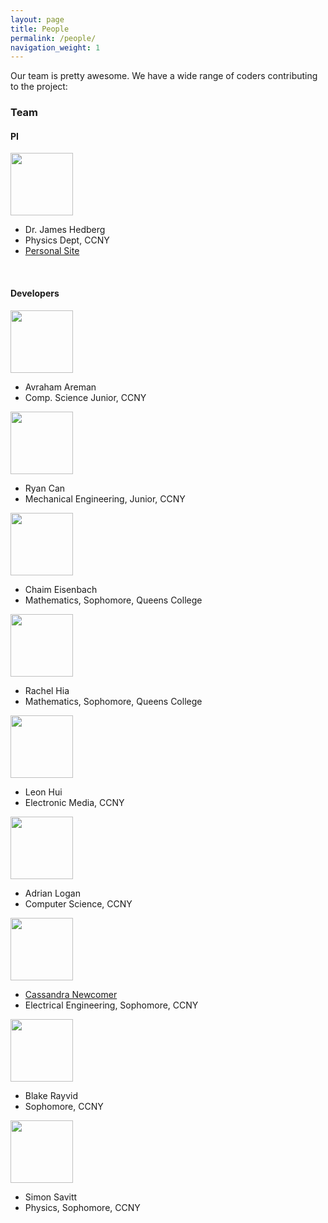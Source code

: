 ```yaml
---
layout: page
title: People
permalink: /people/
navigation_weight: 1
---
```


Our team is pretty awesome. We have a wide range of coders contributing to the project:

### Team


#### PI

<div class="team-member">
<img src="../img/jh.jpg" width="100">
<ul>
<li>Dr. James Hedberg</li>
<li>Physics Dept, CCNY</li>
<li><a href="http://www.jameshedberg.com">Personal Site</a></li>
</ul>
</div>

<br style="clear:both;"/>

#### Developers

<div class="team-member">
<img src="../img/aa.jpg" width="100">
<ul>
<li>Avraham Areman</li>
<li>Comp. Science Junior, CCNY</li>
</ul>
</div>

<div class="team-member">
<img src="../img/rc.jpg" width="100">
<ul>
<li>Ryan Can</li>
<li>Mechanical Engineering, Junior, CCNY</li>
</ul>
</div>

<div class="team-member">
<img src="../img/ce.jpg" width="100">
<ul>
<li>Chaim Eisenbach</li>
<li>Mathematics, Sophomore, Queens College</li>
</ul>
</div>

<div class="team-member">
<img src="../img/rh.jpg" width="100">
<ul>
<li>Rachel Hia</li>
<li>Mathematics, Sophomore, Queens College</li>
</ul>
</div>

<div class="team-member">
<img src="../img/nopic.jpg" width="100">
<ul>
<li>Leon Hui</li>
<li>Electronic Media, CCNY</li>
</ul>
</div>

<div class="team-member">
<img src="../img/nopic.jpg" width="100">
<ul>
<li>Adrian Logan</li>
<li>Computer Science, CCNY</li>
</ul>
</div>

<div class="team-member">
<img src="../img/cn.jpg" width="100">
<ul>
<li><a href="http://engineerwithoutfear.com/">Cassandra Newcomer</a></li>
<li>Electrical Engineering, Sophomore, CCNY</li>

</ul>
</div>

<div class="team-member">
<img src="../img/nopic.jpg" width="100">
<ul>
<li>Blake Rayvid</li>
<li>Sophomore, CCNY</li>
</ul>
</div>

<div class="team-member">
<img src="../img/nopic.jpg" width="100">
<ul>
<li>Simon Savitt</li>
<li>Physics, Sophomore, CCNY</li>
</ul>
</div>
